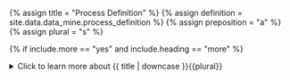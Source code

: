 <!--------------------------------------------- TITLE AND DEFINITION starts -->

{% assign title = "Process Definition" %}
{% assign definition = site.data.data_mine.process_definition %}
{% assign preposition = "a" %}
{% assign plural = "s" %}

<!--------------------------------------------- TITLE AND DEFINITION ends -->

{% if include.more == "yes" and include.heading == "more" %}
<details class='detailsCollapsible'><summary class='nobr'>Click to learn more about {{ title | downcase }}{{plural}}
</summary>
{% endif %}

{% if include.heading != "" and include.heading != "more" %}
{{include.heading}} {{title}}
{% endif %}

{% if include.icon != "no" %} 

{% if include.table == "yes" and include.icon != "no" %}
<table class='definitionTable'><tr><td>
{% endif %}

<img src='images/icons/{{include.icon}}{{ title | downcase | replace: " ", "-" }}.png' />

{% if include.table == "yes" and include.icon != "no" %}
</td><td>
{% endif %}

{% endif %}

{% if include.definition == "bold" %}
<strong>{{ definition }}</strong>
{% else %}
{% if include.definition != "no" %}
{{ definition }}
{% endif %}
{% endif %}

{% if include.table == "yes" and include.icon != "no" %}
</td></tr></table>
{% endif %}

{% if include.more == "yes" and include.content == "more" and include.heading != "more" %}
<details class='detailsCollapsible'><summary class='nobr'>Click to learn more about {{ title | downcase }}{{plural}}
</summary>
{% endif %}

{% if include.content != "no" %}

<!--------------------------------------------- CONTENT starts -->

As hinted above, most bots&mdash;in particular indicators&mdash;have two different processes. The reason is that different data structures need to be handled in different manners. The Multi-Period-Daily process handles *daily files*, while the Multi-Period-Market process handles *market files*.

The Multi-Period-Market process deals with time frames of one hour and above. Because these time frames produce relatively small numbers of records, the process builds one single file per time frame spanning the whole market history&mdash;hence the name Multi-Period-*Market*.

On the other hand, the Multi-Period-Daily process deals with time frames below one hour. These time frames produce huge numbers of records, therefore, the corresponding data must be fragmented in multiple files. The Multi-Period-Daily process builds one file per day for each time frame&mdash;hence the name Multi-Period-*Daily*.

{% include note.html content="The way in which datasets are structured by each of the processes is determined by the corresponding dataset definitions." %}


<!--------------------------------------------- CONTENT ends -->

{% endif %}

{% if include.more == "yes" and include.content != "more" and include.heading != "more" %}
<details class='detailsCollapsible'><summary class='nobr'>Click to learn more about {{ title | downcase }}{{plural}}
</summary>
{% endif %}

{% if include.adding != "" %}

{{include.adding}} Adding {{preposition}} {{title}} Node

<!--------------------------------------------- ADDING starts -->

To add a process definition, select *Add Process Definition* on the bot's menu. A process definition node is created along with the basic structure of nodes comprising the definition.

<!--------------------------------------------- ADDING ends -->

{% endif %}

{% if include.configuring != "" %}

{{include.configuring}} Configuring the {{title}}

<!--------------------------------------------- CONFIGURING starts -->

Select *Configure Process* on the menu to access the configuration.

**Multi-Period-Market:**

```json
  {
    "codeName": "Multi-Period-Market",
    "normalWaitTime": 0,
    "retryWaitTime": 10000,
    "framework": {
      "name": "Multi-Period-Market"
    }
  }
```

**Multi-Period-Daily:**

```json
  {
    "codeName": "Multi-Period-Daily",
    "normalWaitTime": 0,
    "retryWaitTime": 10000,
    "framework": {
      "name": "Multi-Period-Daily"
    }
  }
```

* ```codeName``` is the name of the process as used within the code of the system.

<!--------------------------------------------- CONFIGURING ends -->

{% endif %}

{% if include.starting != "" %}

{{include.starting}} Starting {{preposition}} {{title}}

<!--------------------------------------------- STARTING starts -->

XXXXXXXXXXXXXXXXXXXXXXXXXXXXXXXXXXXXXXXXXXXXXXXXXXXXXX

<!--------------------------------------------- STARTING ends -->

{% endif %}

{% if include.more == "yes" %}
</details>
{% endif %}